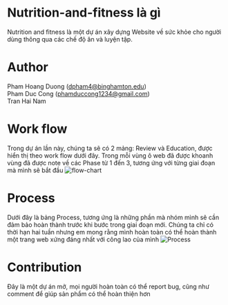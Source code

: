 # Nutrition-and-fitness là gì 
Nutrition and fitness là một dự án xây dựng Website về sức khỏe cho người dùng thông qua các chế độ ăn và luyện tập. 

# Author 
Pham Hoang Duong (dpham4@binghamton.edu) <br> 
Pham Duc Cong (phamduccong1234@gmail.com) <br>
Tran Hai Nam <br> 

# Work flow
Trong dự án lần này, chúng ta sẽ có 2 mảng: Review và Education, được hiển thị theo work flow dưới đây. Trong mỗi vùng ô web đã được khoanh vùng đã được note về các Phase từ 1 đến 3, tương ứng với từng giai đoạn mà mình sẽ bắt đầu
![flow-chart](https://user-images.githubusercontent.com/54454479/127732267-1523d011-6502-4a3e-bdaa-2b110da16997.png)

# Process
Dưới đây là bảng Process, tương ứng là những phần mà nhóm mình sẽ cần đảm bảo hoàn thành trước khi bước trong giai đoạn mới. Chúng ta chỉ có thời hạn hai tuần nhưng em mong rằng mình hoàn toàn có thể hoàn thành một trang web xứng đáng nhất với công lao của mình 
![Process](https://user-images.githubusercontent.com/54454479/127732317-84a08c4c-2435-467a-b359-e4118deb4a76.png)


# Contribution
Đây là một dự án mở, mọi người hoàn toàn có thể report bug, cũng như comment để giúp sản phẩm có thể hoàn thiện hơn 


